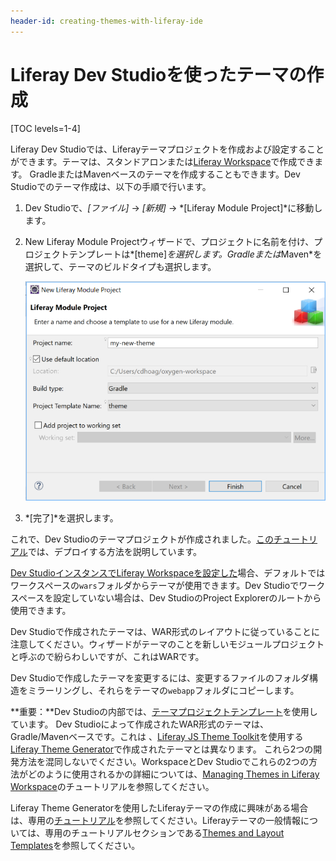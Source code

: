 ```yaml
---
header-id: creating-themes-with-liferay-ide
---
```


# Liferay Dev Studioを使ったテーマの作成

[TOC levels=1-4]

Liferay Dev Studioでは、Liferayテーマプロジェクトを作成および設定することができます。テーマは、スタンドアロンまたは[Liferay Workspace](/docs/7-1/tutorials/-/knowledge_base/t/liferay-workspace)で作成できます。
GradleまたはMavenベースのテーマを作成することもできます。Dev Studioでのテーマ作成は、以下の手順で行います。

1. Dev Studioで、*[ファイル]* → *[新規]* → *[Liferay Module Project]*に移動します。

2. New Liferay Module Projectウィザードで、プロジェクトに名前を付け、プロジェクトテンプレートは*[theme]*を選択します。*Gradle*または*Maven*を選択して、テーマのビルドタイプも選択します。

   ![図1：テーマプロジェクトテンプレートを使用して、Dev StudioでLiferayテーマを作成します。](../../../images/theme-in-ide.png)

3. *[完了]*を選択します。

 これで、Dev Studioのテーマプロジェクトが作成されました。[このチュートリアル](/docs/7-1/tutorials/-/knowledge_base/t/deploying-projects-with-liferay-ide)では、デプロイする方法を説明しています。

[Dev StudioインスタンスでLiferay Workspaceを設定した](/docs/7-1/tutorials/-/knowledge_base/t/creating-a-liferay-workspace-with-liferay-ide)場合、デフォルトではワークスペースの`wars`フォルダからテーマが使用できます。Dev Studioでワークスペースを設定していない場合は、Dev StudioのProject Explorerのルートから使用できます。

Dev Studioで作成されたテーマは、WAR形式のレイアウトに従っていることに注意してください。ウィザードがテーマのことを新しいモジュールプロジェクトと呼ぶので紛らわしいですが、これはWARです。

Dev Studioで作成したテーマを変更するには、変更するファイルのフォルダ構造をミラーリングし、それらをテーマの`webapp`フォルダにコピーします。

**重要：**Dev Studioの内部では、[テーマプロジェクトテンプレート](/docs/7-1/reference/-/knowledge_base/r/theme-template)を使用しています。
Dev Studioによって作成されたWAR形式のテーマは、Gradle/Mavenベースです。これは 、[Liferay JS Theme Toolkit](https://github.com/liferay/liferay-themes-sdk/tree/master/packages)を使用する[Liferay Theme Generator](/docs/7-1/tutorials/-/knowledge_base/t/creating-themes)で作成されたテーマとは異なります。
これら2つの開発方法を混同しないでください。WorkspaceとDev Studioでこれらの2つの方法がどのように使用されるかの詳細については、[Managing Themes in Liferay Workspace](/docs/7-1/tutorials/-/knowledge_base/t/managing-themes-in-liferay-workspace)のチュートリアルを参照してください。

Liferay Theme Generatorを使用したLiferayテーマの作成に興味がある場合は、専用の[チュートリアル](/docs/7-1/tutorials/-/knowledge_base/t/creating-themes)を参照してください。Liferayテーマの一般情報については、専用のチュートリアルセクションである[Themes and Layout Templates](/docs/7-1/tutorials/-/knowledge_base/t/themes-and-layout-templates)を参照してください。
